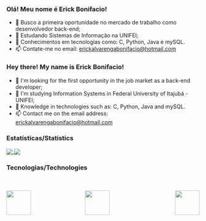 ### Olá! Meu nome é Erick Bonifacio!

- 🔭 Busco a primeira oportunidade no mercado de trabalho como desenvolvedor back-end;
- 🌱 Estudando Sistemas de Informação na UNIFEI;
- 📖 Conhecimentos em tecnologias como: C, Python, Java e mySQL.
- 📫 Contate-me no email: erickalvarengabonifacio@hotmail.com

### Hey there! My name is Erick Bonifacio!

- 🔭 I'm looking for the first opportunity in the job market as a back-end developer;
- 🌱 I'm studying Information Systems in Federal University of Itajubá - UNIFEI;
- 📖 Knowledge in technologies such as: C, Python, Java and mySQL.
- 📫 Contact me on the email address: erickalvarengabonifacio@hotmail.com

### Estatísticas/Statistics

<a href="https://github.com/Erick-Bonifacio">
  <img align="center" src="https://github-readme-stats.vercel.app/api/top-langs/?username=Erick-Bonifacio&theme=merko" />
</a>
<a href="https://github.com/Erick-Bonifacio">
  <img align="center" src="https://streak-stats.demolab.com/?user=Erick-Bonifacio&theme=merko" />
</a>


### Tecnologias/Technologies

<div style="display: flex; justify-content: space-between; margin-top: 50px;">
  <a href="https://github.com/Erick-Bonifacio">
    <img align="justify" height="64" width="64" src="https://cdn.simpleicons.org/python/3776ab.svg" style="margin-right: 10px;" />
  </a>
  <a href="https://github.com/Erick-Bonifacio">
    <img align="justify" height="64" width="64" src="https://cdn.simpleicons.org/c/A8B9cc.svg" style="margin-right: 40px;" />
  </a>
  <a href="https://github.com/Erick-Bonifacio">
    <img align="justify" height="64" width="64" src="https://cdn.simpleicons.org/mysql/4479a.svg" />
  </a>
</div>
